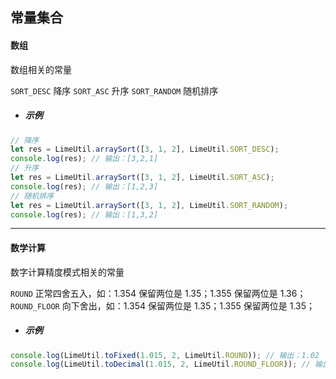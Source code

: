 ## 常量集合

#### 数组

数组相关的常量

`SORT_DESC` 降序
`SORT_ASC` 升序
`SORT_RANDOM` 随机排序

- ##### 示例

```javascript
// 降序
let res = LimeUtil.arraySort([3, 1, 2], LimeUtil.SORT_DESC);
console.log(res); // 输出：[3,2,1]
// 升序
let res = LimeUtil.arraySort([3, 1, 2], LimeUtil.SORT_ASC);
console.log(res); // 输出：[1,2,3]
// 随机排序
let res = LimeUtil.arraySort([3, 1, 2], LimeUtil.SORT_RANDOM);
console.log(res); // 输出：[1,3,2]
```

---

#### 数学计算

数字计算精度模式相关的常量

`ROUND` 正常四舍五入，如：1.354 保留两位是 1.35；1.355 保留两位是 1.36；
`ROUND_FLOOR` 向下舍出，如：1.354 保留两位是 1.35；1.355 保留两位是 1.35；

- ##### 示例

```javascript
console.log(LimeUtil.toFixed(1.015, 2, LimeUtil.ROUND)); // 输出：1.02
console.log(LimeUtil.toDecimal(1.015, 2, LimeUtil.ROUND_FLOOR)); // 输出：1.01
```
